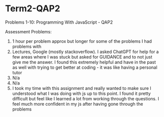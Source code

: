 # Term2-QAP2
Problems 1-10: Programming With JavaScript - QAP2

Assessment Problems:

1. 1 hour per problem approx but longer for some of the problems I had problems with
2. Lectures, Google (mostly stackoverflow). 
I asked ChatGPT for help for a few areas where I was stuck but asked for GUIDANCE and to not just give me the answer.
I found this extremely helpful and have in the past as well with trying to get better at coding - it was like having a personal tutor
3. N/a
4. N/a
5. I took my time with this assignment and really wanted to make sure I understood what I was doing with js up to this point. 
I found it pretty difficult but feel like I learned a lot from working through the questions. I feel much more confident in my js after having gone through the problems 